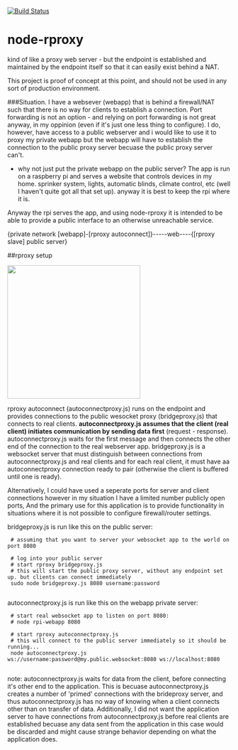 [![Build Status](https://travis-ci.org/nickolanack/node-rproxy.svg?branch=master)](https://travis-ci.org/nickolanack/node-rproxy)

# node-rproxy
kind of like a proxy web server - but the endpoint is established and maintained by the endpoint itself so that it can easily exist behind a NAT. 

This project is proof of concept at this point, and should not be used in any sort of production environment.

###Situation.
I have a websever (webapp) that is behind a firewall/NAT such that there is no way for clients to establish a connection. 
Port forwarding is not an option - and relying on port forwarding is not great anyway, in my oppinion (even if it's just one less thing to configure). 
I do, however, have access to a public webserver and i would like to use it to proxy my private webapp but the webapp will
have to establish the connection to the public proxy server becuase the public proxy server can't. 

 - why not just put the private webapp on the public server? The app is run on a raspberry pi and serves a website that controls devices 
 in my home. sprinker system, lights, automatic blinds, climate control, etc (well I haven't quite got all that set up). anyway it is 
 best to keep the rpi where it is.
 
Anyway the rpi serves the app, and using node-rproxy it is intended to be able to provide a public interface to an otherwise unreachable service.



{private network [webapp]-[rproxy autoconnect]}-----web----{[rproxy slave] public server}
 
##rproxy setup

<img src="https://raw.github.com/nickolanack/node-rproxy/master/diagram.png" height="300px"/>

rproxy autoconnect (autoconnectproxy.js) runs on the endpoint and provides connections to the public wesocket proxy (bridgeproxy.js) that connects to real clients. **autoconnectproxy.js assumes that the client (real client) initiates communication by sending data first** (request - response). autoconnectproxy.js waits for the first message and then connects the other end of the connection to the real webserver app. bridgeproxy.js is a websocket server that must distinguish between connections from autoconnectproxy.js and real clients and for each real client, it must have aa autoconnectproxy connection ready to pair (otherwise the client is buffered until one is ready). 

Alternatively, I could have used a seperate ports for server and client connections however in my situation I have a limited number publicly open ports, And the primary
use for this application is to provide functionality in situations where it is not possible to configure firewall/router settings.

bridgeproxy.js is run like this on the public server: 
```
 # assuming that you want to server your websocket app to the world on port 8080

 # log into your public server
 # start rproxy bridgeproxy.js
 # this will start the public proxy server, without any endpoint set up. but clients can connect immediately
 sudo node bridgeproxy.js 8080 username:password
 
```

autoconnectproxy.js is run like this on the webapp private server: 
```
 # start real websocket app to listen on port 8080:
 # node rpi-webapp 8080
 
 # start rproxy autoconnectproxy.js
 # this will connect to the public server immediately so it should be running...
 node autoconnectproxy.js ws://username:password@my.public.websocket:8080 ws://localhost:8080
 
```

note: autoconnectproxy.js waits for data from the client, before connecting it's other end to the application. This is becuase autoconnectproxy.js creates a number of 'primed'
connections with the brideproxy server, and thus autoconnectproxy.js has no way of knowing when a client connects other than on transfer of data. Additionally, I did not want
the application server to have connections from autoconnectproxy.js before real clients are established becuase any data sent from the application in this case would be discarded
and might cause strange behavior depending on what the application does. 

